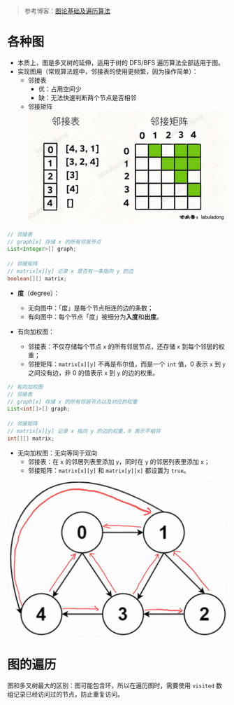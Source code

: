 <!--
 * @Auther: zth
 * @Date: 2024-03-11 12:57:49
 * @LastEditTime: 2024-03-11 13:24:00
 * @Description:
-->

> 参考博客：[图论基础及遍历算法](https://labuladong.online/algo/data-structure/graph-traverse/)

# 各种图

- 本质上，图是多叉树的延伸，适用于树的 DFS/BFS 遍历算法全部适用于图。
- 实现图用（常规算法题中，邻接表的使用更频繁，因为操作简单）：
  - 邻接表
    - 优：占用空间少
    - 缺：无法快速判断两个节点是否相邻
  - 邻接矩阵
    ![邻接表和邻接矩阵](邻接表和邻接矩阵.png)

```Java
// 邻接表
// graph[x] 存储 x 的所有邻居节点
List<Integer>[] graph;

// 邻接矩阵
// matrix[x][y] 记录 x 是否有一条指向 y 的边
boolean[][] matrix;
```

- **度**（degree）：

  - 无向图中：「度」是每个节点相连的边的条数；
  - 有向图中：每个节点「度」被细分为**入度**和**出度**。

- 有向加权图：
  - 邻接表：不仅存储每个节点 `x` 的所有邻居节点，还存储 `x` 到每个邻居的权重；
  - 邻接矩阵：`matrix[x][y]` 不再是布尔值，而是一个 `int` 值，0 表示 `x` 到 `y` 之间没有边，非 0 的值表示 `x` 到 `y` 的边的权重。

```Java
// 有向加权图
// 邻接表
// graph[x] 存储 x 的所有邻居节点以及对应的权重
List<int[]>[] graph;

// 邻接矩阵
// matrix[x][y] 记录 x 指向 y 的边的权重，0 表示不相邻
int[][] matrix;
```

- 无向加权图：无向等同于双向
  - 邻接表：在 `x` 的邻居列表里添加 `y`，同时在 `y` 的邻居列表里添加 `x`；
  - 邻接矩阵：`matrix[x][y]` 和 `matrix[y][x]` 都设置为 `true`。

![无向加权图](无向加权图.png)

# 图的遍历

图和多叉树最大的区别：图可能包含环，所以在遍历图时，需要使用 `visited` 数组记录已经访问过的节点，防止重复访问。
